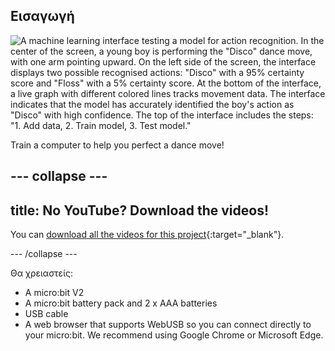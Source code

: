 ## Εισαγωγή

![A machine learning interface testing a model for action recognition. In the center of the screen, a young boy is performing the "Disco" dance move, with one arm pointing upward. On the left side of the screen, the interface displays two possible recognised actions: "Disco" with a 95% certainty score and "Floss" with a 5% certainty score. At the bottom of the interface, a live graph with different colored lines tracks movement data. The interface indicates that the model has accurately identified the boy's action as "Disco" with high confidence. The top of the interface includes the steps: "1. Add data, 2. Train model, 3. Test model."](images/wywm.png)

Train a computer to help you perfect a dance move!

## --- collapse ---

## title: No YouTube? Download the videos!

You can [download all the videos for this project](https://rpf.io/p/en/dance-detector-go){:target="_blank"}.

\--- /collapse ---

Θα χρειαστείς:

- A micro:bit V2
- A micro:bit battery pack and 2 x AAA batteries
- USB cable
- A web browser that supports WebUSB so you can connect directly to your micro:bit. We recommend using Google Chrome or Microsoft Edge.
